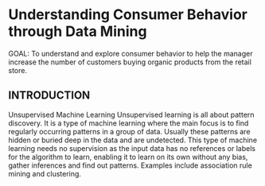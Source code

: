# Understanding Consumer Behavior through Data Mining

GOAL: To understand and explore consumer behavior to help the manager increase the number of customers buying organic products from the retail store.

## INTRODUCTION
Unsupervised Machine Learning
Unsupervised learning is all about pattern discovery. It is a type of machine learning where the main focus is to find regularly occurring patterns in a group of data. Usually these patterns are hidden or buried deep in the data and are undetected. This type of machine learning needs no supervision as the input data has no references or labels for the algorithm to learn, enabling it to learn on its own without any bias, gather inferences and find out patterns. Examples include association rule mining and clustering. 


